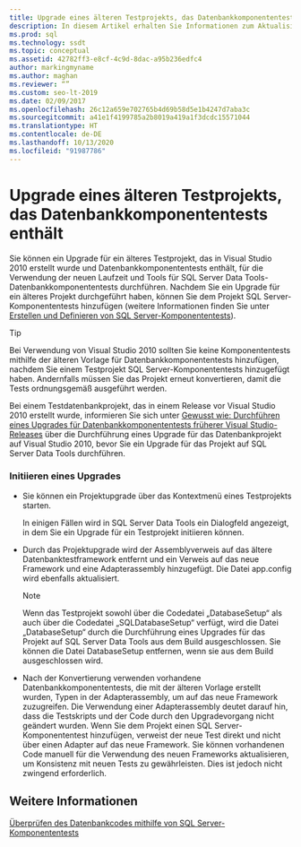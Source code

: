```yaml
---
title: Upgrade eines älteren Testprojekts, das Datenbankkomponententests enthält
description: In diesem Artikel erhalten Sie Informationen zum Aktualisieren von Testprojekten in Visual Studio 2010, die Datenbankkomponententests beinhalten. Sie erfahren außerdem, wie Sie SQL Server Data Tools mit diesen Projekten verwenden können.
ms.prod: sql
ms.technology: ssdt
ms.topic: conceptual
ms.assetid: 42782ff3-e8cf-4c9d-8dac-a95b236edfc4
author: markingmyname
ms.author: maghan
ms.reviewer: “”
ms.custom: seo-lt-2019
ms.date: 02/09/2017
ms.openlocfilehash: 26c12a659e702765b4d69b58d5e1b4247d7aba3c
ms.sourcegitcommit: a41e1f4199785a2b8019a419a1f3dcdc15571044
ms.translationtype: HT
ms.contentlocale: de-DE
ms.lasthandoff: 10/13/2020
ms.locfileid: "91987786"
---
```

# <a name="upgrade-an-older-test-project-containing-database-unit-tests"></a>Upgrade eines älteren Testprojekts, das Datenbankkomponententests enthält

Sie können ein Upgrade für ein älteres Testprojekt, das in Visual Studio 2010 erstellt wurde und Datenbankkomponententests enthält, für die Verwendung der neuen Laufzeit und Tools für SQL Server Data Tools-Datenbankkomponententests durchführen. Nachdem Sie ein Upgrade für ein älteres Projekt durchgeführt haben, können Sie dem Projekt SQL Server-Komponententests hinzufügen (weitere Informationen finden Sie unter [Erstellen und Definieren von SQL Server-Komponententests](../ssdt/creating-and-defining-sql-server-unit-tests.md)).  
  
> [!TIP]  
> Bei Verwendung von Visual Studio 2010 sollten Sie keine Komponententests mithilfe der älteren Vorlage für Datenbankkomponententests hinzufügen, nachdem Sie einem Testprojekt SQL Server-Komponententests hinzugefügt haben. Andernfalls müssen Sie das Projekt erneut konvertieren, damit die Tests ordnungsgemäß ausgeführt werden.  
  
Bei einem Testdatenbankprojekt, das in einem Release vor Visual Studio 2010 erstellt wurde, informieren Sie sich unter [Gewusst wie: Durchführen eines Upgrades für Datenbankkomponententests früherer Visual Studio-Releases](/previous-versions/visualstudio/visual-studio-2010/dd193412(v=vs.100)) über die Durchführung eines Upgrade für das Datenbankprojekt auf Visual Studio 2010, bevor Sie ein Upgrade für das Projekt auf SQL Server Data Tools durchführen.  
  
### <a name="initiating-an-upgrade"></a>Initiieren eines Upgrades  
  
-   Sie können ein Projektupgrade über das Kontextmenü eines Testprojekts starten.  
  
    In einigen Fällen wird in SQL Server Data Tools ein Dialogfeld angezeigt, in dem Sie ein Upgrade für ein Testprojekt initiieren können.  
  
-   Durch das Projektupgrade wird der Assemblyverweis auf das ältere Datenbanktestframework entfernt und ein Verweis auf das neue Framework und eine Adapterassembly hinzugefügt. Die Datei app.config wird ebenfalls aktualisiert.  
  
    > [!NOTE]  
    > Wenn das Testprojekt sowohl über die Codedatei „DatabaseSetup“ als auch über die Codedatei „SQLDatabaseSetup“ verfügt, wird die Datei „DatabaseSetup“ durch die Durchführung eines Upgrades für das Projekt auf SQL Server Data Tools aus dem Build ausgeschlossen. Sie können die Datei DatabaseSetup entfernen, wenn sie aus dem Build ausgeschlossen wird.  
  
-   Nach der Konvertierung verwenden vorhandene Datenbankkomponententests, die mit der älteren Vorlage erstellt wurden, Typen in der Adapterassembly, um auf das neue Framework zuzugreifen. Die Verwendung einer Adapterassembly deutet darauf hin, dass die Testskripts und der Code durch den Upgradevorgang nicht geändert wurden. Wenn Sie dem Projekt einen SQL Server-Komponententest hinzufügen, verweist der neue Test direkt und nicht über einen Adapter auf das neue Framework. Sie können vorhandenen Code manuell für die Verwendung des neuen Frameworks aktualisieren, um Konsistenz mit neuen Tests zu gewährleisten. Dies ist jedoch nicht zwingend erforderlich.  
  
## <a name="see-also"></a>Weitere Informationen  
[Überprüfen des Datenbankcodes mithilfe von SQL Server-Komponententests](../ssdt/verifying-database-code-by-using-sql-server-unit-tests.md)  
